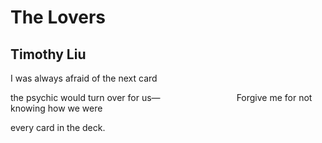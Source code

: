 # The Lovers
## Timothy Liu
I was always afraid
of the next card

the psychic would turn
over for us—
                              Forgive me
for not knowing
how we were

every card in the deck.